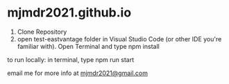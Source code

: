 # mjmdr2021.github.io

1. Clone Repository
2. open test-eastvantage folder in Visual Studio Code (or other IDE you're familiar with). Open Terminal and type npm install

to run locally:
in terminal, type npm run start

email me for more info at mjmdr2021@gmail.com
